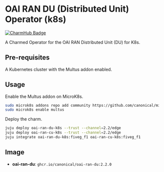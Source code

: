 # OAI RAN DU (Distributed Unit) Operator (k8s)
[![CharmHub Badge](https://charmhub.io/oai-ran-du-k8s/badge.svg)](https://charmhub.io/oai-ran-du-k8s)

A Charmed Operator for the OAI RAN Distributed Unit (DU) for K8s.

## Pre-requisites

A Kubernetes cluster with the Multus addon enabled.

## Usage

Enable the Multus addon on MicroK8s.

```bash
sudo microk8s addons repo add community https://github.com/canonical/microk8s-community-addons --reference feat/strict-fix-multus
sudo microk8s enable multus
```

Deploy the charm.

```bash
juju deploy oai-ran-du-k8s --trust --channel=2.2/edge
juju deploy oai-ran-cu-k8s --trust --channel=2.2/edge
juju integrate oai-ran-du-k8s:fiveg_f1 oai-ran-cu-k8s:fiveg_f1
```

## Image

- **oai-ran-du**: `ghcr.io/canonical/oai-ran-du:2.2.0`
